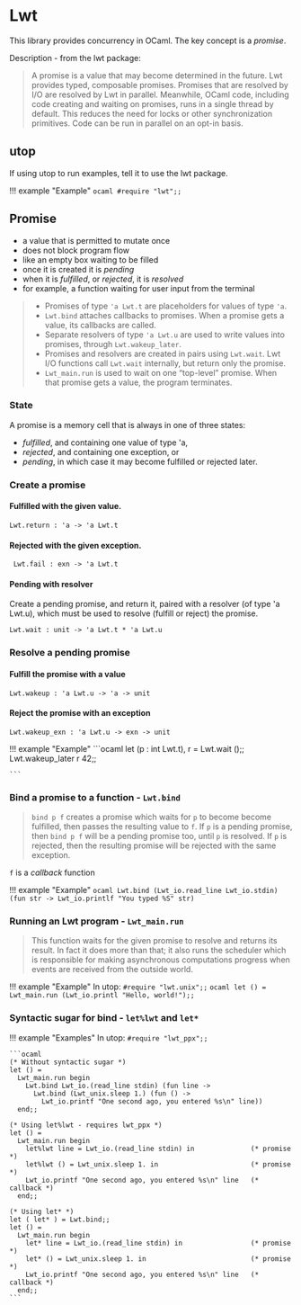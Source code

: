 # Lwt
This library provides concurrency in OCaml. The key concept is a *promise*.

Description - from the lwt package:
>A promise is a value that may become determined in the future.
             Lwt provides typed, composable promises. Promises that are resolved by I/O are
             resolved by Lwt in parallel.
             Meanwhile, OCaml code, including code creating and waiting on promises, runs in
             a single thread by default. This reduces the need for locks or other
             synchronization primitives. Code can be run in parallel on an opt-in basis.


## utop
If using utop to run examples, tell it to use the lwt package.

!!! example "Example"
    ```ocaml
    #require "lwt";;
    ```

## Promise
- a value that is permitted to mutate once
- does not block program flow
- like an empty box waiting to be filled
- once it is created it is *pending*
- when it is *fulfilled*, or *rejected*, it is *resolved* 
- for example, a function waiting for user input from the terminal

>- Promises of type `'a Lwt.t` are placeholders for values of type `'a`.
>- `Lwt.bind` attaches callbacks to promises. When a promise gets a value, its callbacks are called.
>- Separate resolvers of type `'a Lwt.u` are used to write values into promises, through `Lwt.wakeup_later`.
>- Promises and resolvers are created in pairs using `Lwt.wait`. Lwt I/O functions call `Lwt.wait` internally, but return only the promise.
>- `Lwt_main.run` is used to wait on one “top-level” promise. When that promise gets a value, the program terminates.

### State
A promise is a memory cell that is always in one of three states:

  - *fulfilled*, and containing one value of type 'a,
  - *rejected*, and containing one exception, or
  - *pending*, in which case it may become fulfilled or rejected later.

### Create a promise

#### Fulfilled with the given value.      

`Lwt.return : 'a -> 'a Lwt.t`


#### Rejected with the given exception. 

` Lwt.fail : exn -> 'a Lwt.t`

#### Pending with resolver
Create a pending promise, and return it, paired with a resolver (of type 'a Lwt.u), which must be used to resolve (fulfill or reject) the promise.

`Lwt.wait : unit -> 'a Lwt.t * 'a Lwt.u`

### Resolve a pending promise
#### Fulfill the promise with a value
`Lwt.wakeup : 'a Lwt.u -> 'a -> unit`      

#### Reject the promise with an exception
`Lwt.wakeup_exn : 'a Lwt.u -> exn -> unit`       


!!! example "Example"
    ```ocaml
    let (p : int Lwt.t), r = Lwt.wait ();;
    Lwt.wakeup_later r 42;;
    
    ``` 
### Bind a promise to a function - `Lwt.bind`
>`bind p f` creates a promise which waits for `p` to become become fulfilled, then passes the resulting value to `f`. If `p` is a pending promise, then `bind p f` will be a pending promise too, until `p` is resolved. If `p` is rejected, then the resulting promise will be rejected with the same exception. 

`f` is a *callback* function

!!! example "Example"
    ```ocaml
    Lwt.bind
      (Lwt_io.read_line Lwt_io.stdin)
      (fun str -> Lwt_io.printlf "You typed %S" str)
    ```
### Running an Lwt program - `Lwt_main.run`

>This function waits for the given promise to resolve and returns its result. In fact it does more than that; it also runs the scheduler which is responsible for making asynchronous computations progress when events are received from the outside world.

!!! example "Example"
    In utop: `#require "lwt.unix";;`
    ```ocaml
    let () = Lwt_main.run (Lwt_io.printl "Hello, world!");;
    ```
### Syntactic sugar for bind - `let%lwt` and `let*`

!!! example "Examples"
    In utop: `#require "lwt_ppx";;`
    
    ```ocaml
    (* Without syntactic sugar *)
    let () =
      Lwt_main.run begin
        Lwt.bind Lwt_io.(read_line stdin) (fun line ->
          Lwt.bind (Lwt_unix.sleep 1.) (fun () ->
            Lwt_io.printf "One second ago, you entered %s\n" line))
      end;;
    
    (* Using let%lwt - requires lwt_ppx *)
    let () = 
      Lwt_main.run begin
        let%lwt line = Lwt_io.(read_line stdin) in              (* promise *)
        let%lwt () = Lwt_unix.sleep 1. in                       (* promise *)
        Lwt_io.printf "One second ago, you entered %s\n" line   (* callback *)
      end;;
      
    (* Using let* *)
    let ( let* ) = Lwt.bind;;
    let () = 
      Lwt_main.run begin
        let* line = Lwt_io.(read_line stdin) in                 (* promise *)
        let* () = Lwt_unix.sleep 1. in                          (* promise *)
        Lwt_io.printf "One second ago, you entered %s\n" line   (* callback *)
      end;;      
    ```
